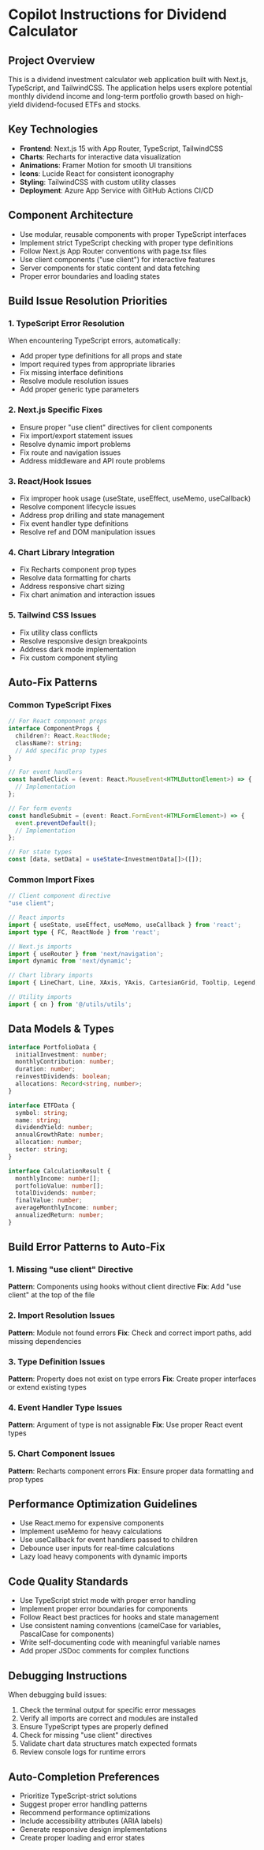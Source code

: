 # Copilot Instructions for Dividend Calculator

## Project Overview
This is a dividend investment calculator web application built with Next.js, TypeScript, and TailwindCSS. The application helps users explore potential monthly dividend income and long-term portfolio growth based on high-yield dividend-focused ETFs and stocks.

## Key Technologies
- **Frontend**: Next.js 15 with App Router, TypeScript, TailwindCSS
- **Charts**: Recharts for interactive data visualization
- **Animations**: Framer Motion for smooth UI transitions
- **Icons**: Lucide React for consistent iconography
- **Styling**: TailwindCSS with custom utility classes
- **Deployment**: Azure App Service with GitHub Actions CI/CD

## Component Architecture
- Use modular, reusable components with proper TypeScript interfaces
- Implement strict TypeScript checking with proper type definitions
- Follow Next.js App Router conventions with page.tsx files
- Use client components ("use client") for interactive features
- Server components for static content and data fetching
- Proper error boundaries and loading states

## Build Issue Resolution Priorities

### 1. TypeScript Error Resolution
When encountering TypeScript errors, automatically:
- Add proper type definitions for all props and state
- Import required types from appropriate libraries
- Fix missing interface definitions
- Resolve module resolution issues
- Add proper generic type parameters

### 2. Next.js Specific Fixes
- Ensure proper "use client" directives for client components
- Fix import/export statement issues
- Resolve dynamic import problems
- Fix route and navigation issues
- Address middleware and API route problems

### 3. React/Hook Issues
- Fix improper hook usage (useState, useEffect, useMemo, useCallback)
- Resolve component lifecycle issues
- Address prop drilling and state management
- Fix event handler type definitions
- Resolve ref and DOM manipulation issues

### 4. Chart Library Integration
- Fix Recharts component prop types
- Resolve data formatting for charts
- Address responsive chart sizing
- Fix chart animation and interaction issues

### 5. Tailwind CSS Issues
- Fix utility class conflicts
- Resolve responsive design breakpoints
- Address dark mode implementation
- Fix custom component styling

## Auto-Fix Patterns

### Common TypeScript Fixes
```typescript
// For React component props
interface ComponentProps {
  children?: React.ReactNode;
  className?: string;
  // Add specific prop types
}

// For event handlers
const handleClick = (event: React.MouseEvent<HTMLButtonElement>) => {
  // Implementation
};

// For form events
const handleSubmit = (event: React.FormEvent<HTMLFormElement>) => {
  event.preventDefault();
  // Implementation
};

// For state types
const [data, setData] = useState<InvestmentData[]>([]);
```

### Common Import Fixes
```typescript
// Client component directive
"use client";

// React imports
import { useState, useEffect, useMemo, useCallback } from 'react';
import type { FC, ReactNode } from 'react';

// Next.js imports
import { useRouter } from 'next/navigation';
import dynamic from 'next/dynamic';

// Chart library imports
import { LineChart, Line, XAxis, YAxis, CartesianGrid, Tooltip, Legend, ResponsiveContainer } from 'recharts';

// Utility imports
import { cn } from '@/utils/utils';
```

## Data Models & Types
```typescript
interface PortfolioData {
  initialInvestment: number;
  monthlyContribution: number;
  duration: number;
  reinvestDividends: boolean;
  allocations: Record<string, number>;
}

interface ETFData {
  symbol: string;
  name: string;
  dividendYield: number;
  annualGrowthRate: number;
  allocation: number;
  sector: string;
}

interface CalculationResult {
  monthlyIncome: number[];
  portfolioValue: number[];
  totalDividends: number;
  finalValue: number;
  averageMonthlyIncome: number;
  annualizedReturn: number;
}
```

## Build Error Patterns to Auto-Fix

### 1. Missing "use client" Directive
**Pattern**: Components using hooks without client directive
**Fix**: Add "use client" at the top of the file

### 2. Import Resolution Issues
**Pattern**: Module not found errors
**Fix**: Check and correct import paths, add missing dependencies

### 3. Type Definition Issues
**Pattern**: Property does not exist on type errors
**Fix**: Create proper interfaces or extend existing types

### 4. Event Handler Type Issues
**Pattern**: Argument of type is not assignable
**Fix**: Use proper React event types

### 5. Chart Component Issues
**Pattern**: Recharts component errors
**Fix**: Ensure proper data formatting and prop types

## Performance Optimization Guidelines
- Use React.memo for expensive components
- Implement useMemo for heavy calculations
- Use useCallback for event handlers passed to children
- Debounce user inputs for real-time calculations
- Lazy load heavy components with dynamic imports

## Code Quality Standards
- Use TypeScript strict mode with proper error handling
- Implement proper error boundaries for components
- Follow React best practices for hooks and state management
- Use consistent naming conventions (camelCase for variables, PascalCase for components)
- Write self-documenting code with meaningful variable names
- Add proper JSDoc comments for complex functions

## Debugging Instructions
When debugging build issues:
1. Check the terminal output for specific error messages
2. Verify all imports are correct and modules are installed
3. Ensure TypeScript types are properly defined
4. Check for missing "use client" directives
5. Validate chart data structures match expected formats
6. Review console logs for runtime errors

## Auto-Completion Preferences
- Prioritize TypeScript-strict solutions
- Suggest proper error handling patterns
- Recommend performance optimizations
- Include accessibility attributes (ARIA labels)
- Generate responsive design implementations
- Create proper loading and error states
